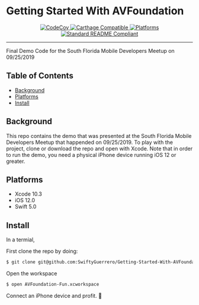 # Getting Started With AVFoundation

<p align="center">
    <a href="https://swift.org/">
        <img src="https://img.shields.io/badge/Swift-5.0-orange.svg?style=flat" alt="CodeCov">
    </a>
	<a href="https://github.com/Carthage/Carthage">
		<img src="https://img.shields.io/badge/Carthage-compatible-4BC51D.svg?style=flat" alt="Carthage Compatible">
	</a>
    <a href="https://img.shields.io/badge/platform-iOS%20%7C%20macOS%20%7C%20Linux-lightgrey.svg">
		<img src="https://img.shields.io/badge/platform-iOS-lightgrey.svg" alt="Platforms">
	</a>
	<a href="https://github.com/RichardLitt/standard-readme">
		<img src="https://img.shields.io/badge/standard--readme-OK-green.svg" alt="Standard README Compliant">
	</a>
</p>

----------------

Final Demo Code for the South Florida Mobile Developers Meetup on 09/25/2019

## Table of Contents

- [Background](#background)
- [Platforms](#platforms)
- [Install](#install)

## Background

This repo contains the demo that was presented at the South Florida Mobile Developers Meetup that happended on 09/25/2019. To play with the project, clone or download the repo and open with Xcode. Note that in order to run the demo, you need a physical iPhone device running iOS 12 or greater.

## Platforms

* Xcode 10.3
* iOS 12.0
* Swift 5.0

## Install

In a termial,

First clone the repo by doing:
```sh
$ git clone git@github.com:SwiftyGuerrero/Getting-Started-With-AVFoundation.git
```

Open the workspace
```sh
$ open AVFoundation-Fun.xcworkspace
```

Connect an iPhone device and profit. 🚀